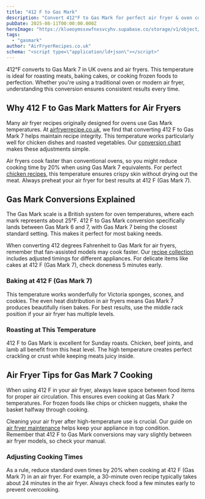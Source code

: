 ```yaml
---
title: "412 F to Gas Mark"
description: "Convert 412°F to Gas Mark for perfect air fryer & oven cooking. Includes UK conversions, baking tips, and temperature charts."
pubDate: 2025-08-11T00:00:00.000Z
heroImage: "https://klueoymssxwfnxsvcyhv.supabase.co/storage/v1/object/public/md/412-f-to-gas-mark-51d6be57.png"
tags:
  - "gasmark"
author: "AirFryerRecipes.co.uk"
schema: "<script type=\"application/ld+json\"></script>"
---
```


<p>412°F converts to Gas Mark 7 in UK ovens and air fryers. This temperature is ideal for roasting meats, baking cakes, or cooking frozen foods to perfection. Whether you're using a traditional oven or modern air fryer, understanding this conversion ensures consistent results every time.</p>

<h2>Why 412 F to Gas Mark Matters for Air Fryers</h2>
<p>Many air fryer recipes originally designed for ovens use Gas Mark temperatures. At <a href=https://www.airfryerrecipe.co.uk>airfryerrecipe.co.uk</a>, we find that converting 412 F to Gas Mark 7 helps maintain recipe integrity. This temperature works particularly well for chicken dishes and roasted vegetables. Our <a href=https://www.airfryerrecipe.co.uk/air-fryer-conversion-chart>conversion chart</a> makes these adjustments simple.</p>
<p>Air fryers cook faster than conventional ovens, so you might reduce cooking time by 20% when using Gas Mark 7 equivalents. For perfect <a href=https://www.airfryerrecipe.co.uk/recipe-category/chicken>chicken recipes</a>, this temperature ensures crispy skin without drying out the meat. Always preheat your air fryer for best results at 412 F (Gas Mark 7).</p>

<h2>Gas Mark Conversions Explained</h2>
<p>The Gas Mark scale is a British system for oven temperatures, where each mark represents about 25°F. 412 F to Gas Mark conversion specifically lands between Gas Mark 6 and 7, with Gas Mark 7 being the closest standard setting. This makes it perfect for most baking needs.</p>
<p>When converting 412 degrees Fahrenheit to Gas Mark for air fryers, remember that fan-assisted models may cook faster. Our <a href=https://www.airfryerrecipe.co.uk/recipes>recipe collection</a> includes adjusted timings for different appliances. For delicate items like cakes at 412 F (Gas Mark 7), check doneness 5 minutes early.</p>

<h3>Baking at 412 F (Gas Mark 7)</h3>
<p>This temperature works wonderfully for Victoria sponges, scones, and cookies. The even heat distribution in air fryers means Gas Mark 7 produces beautifully risen bakes. For best results, use the middle rack position if your air fryer has multiple levels.</p>

<h3>Roasting at This Temperature</h3>
<p>412 F to Gas Mark is excellent for Sunday roasts. Chicken, beef joints, and lamb all benefit from this heat level. The high temperature creates perfect crackling or crust while keeping meats juicy inside.</p>

<h2>Air Fryer Tips for Gas Mark 7 Cooking</h2>
<p>When using 412 F in your air fryer, always leave space between food items for proper air circulation. This ensures even cooking at Gas Mark 7 temperatures. For frozen foods like chips or chicken nuggets, shake the basket halfway through cooking.</p>
<p>Cleaning your air fryer after high-temperature use is crucial. Our guide on <a href=https://www.airfryerrecipe.co.uk/air-fryer-cleaner>air fryer maintenance</a> helps keep your appliance in top condition. Remember that 412 F to Gas Mark conversions may vary slightly between air fryer models, so check your manual.</p>

<h3>Adjusting Cooking Times</h3>
<p>As a rule, reduce standard oven times by 20% when cooking at 412 F (Gas Mark 7) in an air fryer. For example, a 30-minute oven recipe typically takes about 24 minutes in the air fryer. Always check food a few minutes early to prevent overcooking.</p>